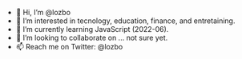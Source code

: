 - 👋 Hi, I’m @lozbo
- 👀 I’m interested in tecnology, education, finance, and entretaining.
- 🌱 I’m currently learning JavaScript (2022-06).
- 💞️ I’m looking to collaborate on ... not sure yet.
- 📫 Reach me on Twitter: @lozbo

<!---
lozbo/lozbo is a ✨ special ✨ repository because its `README.md` (this file) appears on your GitHub profile.
You can click the Preview link to take a look at your changes.
--->
